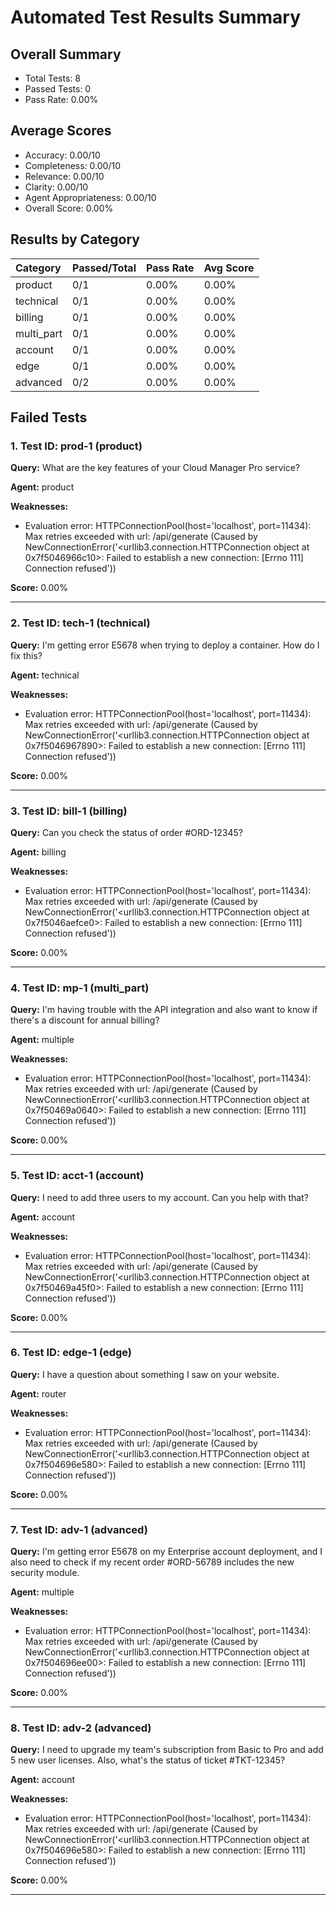 # Automated Test Results Summary

## Overall Summary

- Total Tests: 8
- Passed Tests: 0
- Pass Rate: 0.00%

## Average Scores

- Accuracy: 0.00/10
- Completeness: 0.00/10
- Relevance: 0.00/10
- Clarity: 0.00/10
- Agent Appropriateness: 0.00/10
- Overall Score: 0.00%

## Results by Category

| Category   | Passed/Total   | Pass Rate   | Avg Score   |
|:-----------|:---------------|:------------|:------------|
| product    | 0/1            | 0.00%       | 0.00%       |
| technical  | 0/1            | 0.00%       | 0.00%       |
| billing    | 0/1            | 0.00%       | 0.00%       |
| multi_part | 0/1            | 0.00%       | 0.00%       |
| account    | 0/1            | 0.00%       | 0.00%       |
| edge       | 0/1            | 0.00%       | 0.00%       |
| advanced   | 0/2            | 0.00%       | 0.00%       |

## Failed Tests

### 1. Test ID: prod-1 (product)

**Query:** What are the key features of your Cloud Manager Pro service?

**Agent:** product

**Weaknesses:**
- Evaluation error: HTTPConnectionPool(host='localhost', port=11434): Max retries exceeded with url: /api/generate (Caused by NewConnectionError('<urllib3.connection.HTTPConnection object at 0x7f5046966c10>: Failed to establish a new connection: [Errno 111] Connection refused'))

**Score:** 0.00%

---

### 2. Test ID: tech-1 (technical)

**Query:** I'm getting error E5678 when trying to deploy a container. How do I fix this?

**Agent:** technical

**Weaknesses:**
- Evaluation error: HTTPConnectionPool(host='localhost', port=11434): Max retries exceeded with url: /api/generate (Caused by NewConnectionError('<urllib3.connection.HTTPConnection object at 0x7f5046967890>: Failed to establish a new connection: [Errno 111] Connection refused'))

**Score:** 0.00%

---

### 3. Test ID: bill-1 (billing)

**Query:** Can you check the status of order #ORD-12345?

**Agent:** billing

**Weaknesses:**
- Evaluation error: HTTPConnectionPool(host='localhost', port=11434): Max retries exceeded with url: /api/generate (Caused by NewConnectionError('<urllib3.connection.HTTPConnection object at 0x7f5046aefce0>: Failed to establish a new connection: [Errno 111] Connection refused'))

**Score:** 0.00%

---

### 4. Test ID: mp-1 (multi_part)

**Query:** I'm having trouble with the API integration and also want to know if there's a discount for annual billing?

**Agent:** multiple

**Weaknesses:**
- Evaluation error: HTTPConnectionPool(host='localhost', port=11434): Max retries exceeded with url: /api/generate (Caused by NewConnectionError('<urllib3.connection.HTTPConnection object at 0x7f50469a0640>: Failed to establish a new connection: [Errno 111] Connection refused'))

**Score:** 0.00%

---

### 5. Test ID: acct-1 (account)

**Query:** I need to add three users to my account. Can you help with that?

**Agent:** account

**Weaknesses:**
- Evaluation error: HTTPConnectionPool(host='localhost', port=11434): Max retries exceeded with url: /api/generate (Caused by NewConnectionError('<urllib3.connection.HTTPConnection object at 0x7f50469a45f0>: Failed to establish a new connection: [Errno 111] Connection refused'))

**Score:** 0.00%

---

### 6. Test ID: edge-1 (edge)

**Query:** I have a question about something I saw on your website.

**Agent:** router

**Weaknesses:**
- Evaluation error: HTTPConnectionPool(host='localhost', port=11434): Max retries exceeded with url: /api/generate (Caused by NewConnectionError('<urllib3.connection.HTTPConnection object at 0x7f504696e580>: Failed to establish a new connection: [Errno 111] Connection refused'))

**Score:** 0.00%

---

### 7. Test ID: adv-1 (advanced)

**Query:** I'm getting error E5678 on my Enterprise account deployment, and I also need to check if my recent order #ORD-56789 includes the new security module.

**Agent:** multiple

**Weaknesses:**
- Evaluation error: HTTPConnectionPool(host='localhost', port=11434): Max retries exceeded with url: /api/generate (Caused by NewConnectionError('<urllib3.connection.HTTPConnection object at 0x7f504696ee00>: Failed to establish a new connection: [Errno 111] Connection refused'))

**Score:** 0.00%

---

### 8. Test ID: adv-2 (advanced)

**Query:** I need to upgrade my team's subscription from Basic to Pro and add 5 new user licenses. Also, what's the status of ticket #TKT-12345?

**Agent:** account

**Weaknesses:**
- Evaluation error: HTTPConnectionPool(host='localhost', port=11434): Max retries exceeded with url: /api/generate (Caused by NewConnectionError('<urllib3.connection.HTTPConnection object at 0x7f504696e580>: Failed to establish a new connection: [Errno 111] Connection refused'))

**Score:** 0.00%

---

